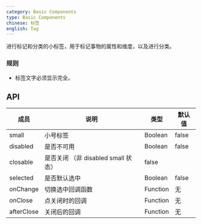 ```yaml
---
category: Basic Components
type: Basic Components
chinese: 标签
english: Tag
---
```


进行标记和分类的小标签，用于标记事物的属性和维度，以及进行分类。

### 规则
- 标签文字必须显示完全。



## API

| 成员        | 说明           | 类型      | 默认值       |
|------------|----------------|--------------------|--------------|
| small   |  小号标签  |   Boolean    |  false  |
| disabled   | 是否不可用      | Boolean |    false  |
| closable   | 是否关闭 （非 disabled small 状态）| false |
| selected   | 是否默认选中      | Boolean |    false  |
| onChange   | 切换选中回调函数 | Function|   无  |
| onClose   | 点关闭时的回调 | Function|   无  |
| afterClose   | 关闭后的回调 | Function|   无  |
